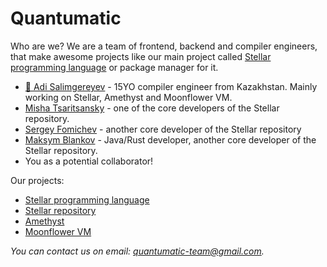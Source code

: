 # Quantumatic

Who are we? We are a team of frontend, backend and compiler engineers, that make awesome projects like our main project called [Stellar programming language](https://github.com/quantumatic/stellar) or package manager for it.

* [👑 Adi Salimgereyev](https://github.com/abs0luty) - 15YO compiler engineer from Kazakhstan. Mainly working on Stellar, Amethyst and Moonflower VM.
* [Misha Tsaritsansky](https://github.com/De-Santos) - one of the core developers of the Stellar repository.
* [Sergey Fomichev](https://github.com/serfom256) - another core developer of the Stellar repository
* [Maksym Blankov](https://github.com/1ulans1) - Java/Rust developer, another core developer of the Stellar repository.
* You as a potential collaborator!

Our projects:
* [Stellar programming language](https://github.com/quantumatic/stellar)
* [Stellar repository](https://github.com/quantumatic/ry-repository)
* [Amethyst](https://github.com/quantumatic/amethyst)
* [Moonflower VM](https://github.com/quantumatic/moonflower-vm)

_You can contact us on email: quantumatic-team@gmail.com._

